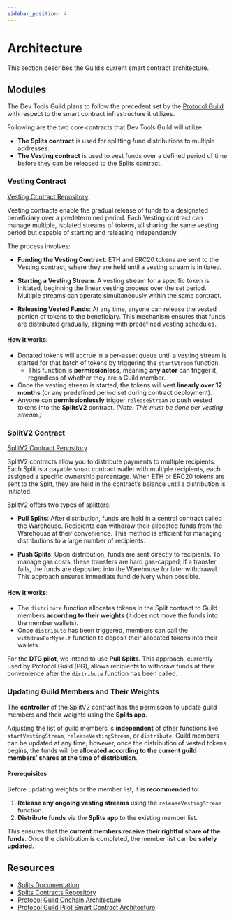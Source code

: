 ```yaml
---
sidebar_position: 4
---
```


# Architecture

This section describes the Guild’s current smart contract architecture.

## Modules

The Dev Tools Guild plans to follow the precedent set by the [Protocol Guild](https://protocol-guild.readthedocs.io/en/latest/03-onchain-architecture.html) with respect to the smart contract infrastructure it utilizes.

Following are the two core contracts that Dev Tools Guild will utilize.

- **The Splits contract** is used for splitting fund distributions to multiple addresses.
- **The Vesting contract** is used to vest funds over a defined period of time before they can be released to the Splits contract.

### Vesting Contract

[Vesting Contract Repository](https://github.com/0xSplits/splits-vesting/tree/master)

Vesting contracts enable the gradual release of funds to a designated beneficiary over a predetermined period. Each Vesting contract can manage multiple, isolated streams of tokens, all sharing the same vesting period but capable of starting and releasing independently.

The process involves:

- **Funding the Vesting Contract**: ETH and ERC20 tokens are sent to the Vesting contract, where they are held until a vesting stream is initiated.

- **Starting a Vesting Stream**: A vesting stream for a specific token is initiated, beginning the linear vesting process over the set period. Multiple streams can operate simultaneously within the same contract.

- **Releasing Vested Funds**: At any time, anyone can release the vested portion of tokens to the beneficiary. This mechanism ensures that funds are distributed gradually, aligning with predefined vesting schedules.

#### How it works:
- Donated tokens will accrue in a per-asset queue until a vesting stream is started for that batch of tokens by triggering the `startStream` function.
    - This function is **permissionless**, meaning **any actor** can trigger it, regardless of whether they are a Guild member.
- Once the vesting stream is started, the tokens will vest **linearly over 12 months** (or any predefined period set during contract deployment).
- Anyone can **permissionlessly** trigger `releaseStream` to push vested tokens into the **SplitsV2** contract. *(Note: This must be done per vesting stream.)*


### SplitV2 Contract

[SplitV2 Contract Repository](https://github.com/0xSplits/splits-contracts-monorepo/tree/main/packages/splits-v2)

SplitV2 contracts allow you to distribute payments to multiple recipients. Each Split is a payable smart contract wallet with multiple recipients, each assigned a specific ownership percentage. When ETH or ERC20 tokens are sent to the Split, they are held in the contract’s balance until a distribution is initiated.

SplitV2 offers two types of splitters:

- **Pull Splits**: After distribution, funds are held in a central contract called the Warehouse. Recipients can withdraw their allocated funds from the Warehouse at their convenience. This method is efficient for managing distributions to a large number of recipients.

- **Push Splits**: Upon distribution, funds are sent directly to recipients. To manage gas costs, these transfers are hard gas-capped; if a transfer fails, the funds are deposited into the Warehouse for later withdrawal. This approach ensures immediate fund delivery when possible.

#### How it works:
- The `distribute` function allocates tokens in the Split contract to Guild members **according to their weights** (it does not move the funds into the member wallets).
- Once `distribute` has been triggered, members can call the `withdrawForMyself` function to deposit their allocated tokens into their wallets.

For the **DTG pilot**, we intend to use **Pull Splits**. This approach, currently used by Protocol Guild (PG), allows recipients to withdraw funds at their convenience after the `distribute` function has been called.

### Updating Guild Members and Their Weights

The **controller** of the SplitV2 contract has the permission to update guild members and their weights using the **Splits app**.

Adjusting the list of guild members is **independent** of other functions like `startVestingStream`, `releaseVestingStream`, or `distribute`. Guild members can be updated at any time; however, once the distribution of vested tokens begins, the funds will be **allocated according to the current guild members’ shares at the time of distribution**.

#### Prerequisites

Before updating weights or the member list, it is **recommended** to:

1. **Release any ongoing vesting streams** using the `releaseVestingStream` function.
2. **Distribute funds** via the **Splits app** to the existing member list.

This ensures that the **current members receive their rightful share of the funds**. Once the distribution is completed, the member list can be **safely updated**.

## Resources

- [Splits Documentation](https://docs.splits.org/)
- [Splits Contracts Repository](https://github.com/0xSplits/splits-contracts)
- [Protocol Guild Onchain Architecture](https://protocol-guild.readthedocs.io/en/latest/03-onchain-architecture.html)
- [Protocol Guild Pilot Smart Contract Architecture](https://protocol-guild.readthedocs.io/en/latest/07-resources.html#pilot-smart-contract-architecture)  
